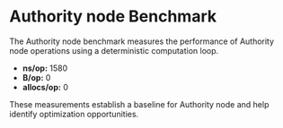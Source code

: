# Authority node Benchmark

The Authority node benchmark measures the performance of Authority node operations using a deterministic computation loop.

- **ns/op:** 1580
- **B/op:** 0
- **allocs/op:** 0

These measurements establish a baseline for Authority node and help identify optimization opportunities.
